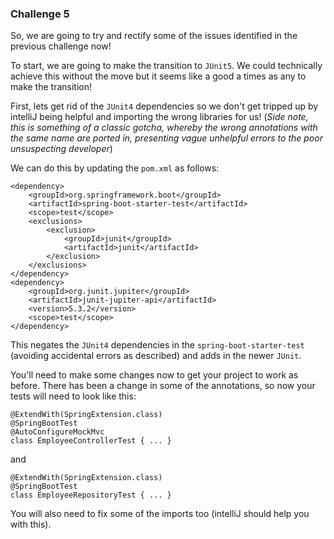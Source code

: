### Challenge 5

So, we are going to try and rectify some of the issues identified in the previous challenge now!

To start, we are going to make the transition to `JUnit5`. We could technically achieve this without
the move but it seems like a good a times as any to make the transition!

First, lets get rid of the `JUnit4` dependencies so we don't get tripped up by intelliJ being 
helpful and importing the wrong libraries for us! (_Side note, this is something of a classic gotcha, 
whereby the wrong annotations with the same name are ported in, presenting vague unhelpful errors
to the poor unsuspecting developer_)


We can do this by updating the `pom.xml` as follows:

```
<dependency>
    <groupId>org.springframework.boot</groupId>
    <artifactId>spring-boot-starter-test</artifactId>
    <scope>test</scope>
    <exclusions>
        <exclusion>
            <groupId>junit</groupId>
            <artifactId>junit</artifactId>
        </exclusion>
    </exclusions>
</dependency>
<dependency>
    <groupId>org.junit.jupiter</groupId>
    <artifactId>junit-jupiter-api</artifactId>
    <version>5.3.2</version>
    <scope>test</scope>
</dependency>
```
This negates the `JUnit4` dependencies in the `spring-boot-starter-test` (avoiding accidental 
errors as described) and adds in the newer `JUnit`.

You'll need to make some changes now to get your project to work as before. There has been a change
in some of the annotations, so now your tests will need to look like this:

```
@ExtendWith(SpringExtension.class)
@SpringBootTest
@AutoConfigureMockMvc
class EmployeeControllerTest { ... }
```
and
```
@ExtendWith(SpringExtension.class)
@SpringBootTest
class EmployeeRepositoryTest { ... }
```

You will also need to fix some of the imports too (intelliJ should help you with this).

